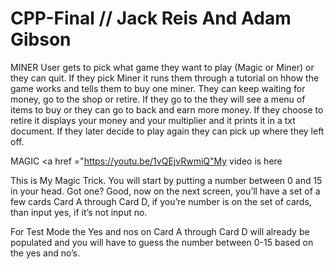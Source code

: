 # CPP-Final // Jack Reis And Adam Gibson
MINER
User gets to pick what game they want to play (Magic or Miner) or they can quit.
If they pick Miner it runs them through a tutorial on hhow the game works and tells them to buy one miner.
They can keep waiting for money, go to the shop or retire.
If they go to the they will see a menu of items to buy or they can go to back and earn more money.
If they choose to retire it displays your money and your multiplier and it prints it in a txt document.
If they later decide to play again they can pick up where they left off.

MAGIC
 <a href ="https://youtu.be/1vQEjvRwmiQ"My video is here</a>

This is My Magic Trick. You will start by putting a number between 0 and 15 in your head. Got one? Good, now on the next screen, you’ll have a set of a few cards Card A through Card D, if you’re number is on the set of cards, than input yes, if it’s not input no. 


For Test Mode the Yes and nos on Card A  through Card D will already be populated and you will have to guess the number between 0-15 based on the yes and no’s.
